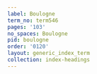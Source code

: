 ```yaml
---
label: Boulogne
term_no: term546
pages: '103'
no_spaces: Boulogne
pid: boulogne
order: '0120'
layout: generic_index_term
collection: index-headings
---
```

